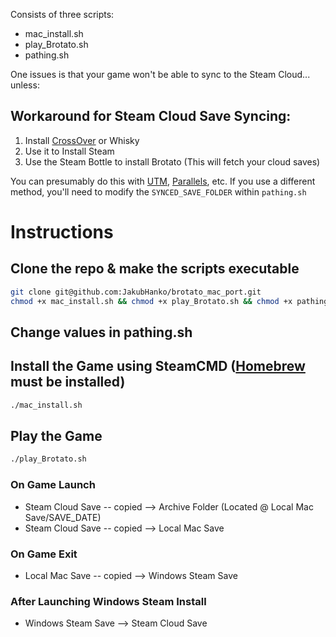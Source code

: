 Consists of three scripts:

* mac_install.sh
* play_Brotato.sh
* pathing.sh

One issues is that your game won't be able to sync to the Steam Cloud... unless:

## Workaround for Steam Cloud Save Syncing:
 
1. Install [CrossOver](https://www.codeweavers.com/crossover) or Whisky
2. Use it to Install Steam
3. Use the Steam Bottle to install Brotato (This will fetch your cloud saves)

You can presumably do this with [UTM](https://mac.getutm.app/), [Parallels](https://www.parallels.com/), etc. 
If you use a different method, you'll need to modify the `SYNCED_SAVE_FOLDER` within `pathing.sh`

# Instructions 

## Clone the repo & make the scripts executable
```bash
git clone git@github.com:JakubHanko/brotato_mac_port.git
chmod +x mac_install.sh && chmod +x play_Brotato.sh && chmod +x pathing.sh
```

## Change values in pathing.sh

## Install the Game using SteamCMD ([Homebrew](https://brew.sh/) must be installed)
```bash
./mac_install.sh 
```


## Play the Game
```bash
./play_Brotato.sh 
```

### On Game Launch
* Steam Cloud Save -- copied --> Archive Folder (Located @ Local Mac Save/SAVE_DATE)
* Steam Cloud Save -- copied --> Local Mac Save

### On Game Exit
* Local Mac Save -- copied --> Windows Steam Save

### After Launching Windows Steam Install
* Windows Steam Save --> Steam Cloud Save
